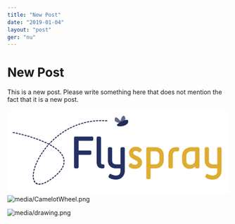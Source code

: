```yaml
---
title: "New Post"
date: "2019-01-04"
layout: "post"
ger: "nu"
---
```

# New Post

This is a new post. Please write something here that does not mention the fact that it is a new post.

![](/media/flyspray.png "media/flyspray.png")![](/media/CamelotWheel.png "media/CamelotWheel.png")

![](/media/drawing.png "media/drawing.png")